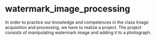 # watermark_image_processing
In order to practice our knowledge and competences in the class Image acquisition and processing, we have to realize a project. The project consists of manipulating watermark image and adding it to a photograph.
